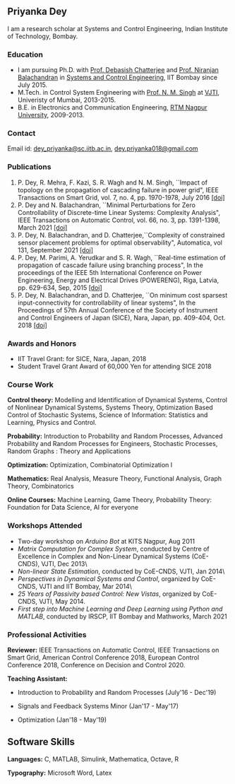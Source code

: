## Priyanka Dey

I am a research scholar at Systems and Control Engineering, Indian Institute of Technology, Bombay.

### Education
- I am pursuing Ph.D. with [Prof. Debasish Chatterjee](https://www.sc.iitb.ac.in/~chatterjee/master/homepage/index.html) and [Prof. Niranjan Balachandran](http://www.math.iitb.ac.in/~niranj/) in [Systems and Control Engineering](https://www.sc.iitb.ac.in/), IIT Bombay since July 2015.
- M.Tech. in Control System Engineering with [Prof. N. M. Singh](https://scholar.google.co.in/citations?user=MVFKy-4AAAAJ&hl=en) at [VJTI](http://www.vjti.ac.in/), Univeristy of Mumbai, 2013-2015.
- B.E. in Electronics and Communication Engineering, [RTM Nagpur University](https://www.nagpuruniversity.org/rtmnu/home/), 2009-2013.

### Contact
Email id: dey_priyanka@sc.iitb.ac.in, dey.priyanka018@gmail.com

### Publications
1.  P. Dey, R. Mehra, F. Kazi, S. R. Wagh and N. M. Singh, ``Impact of topology on the propagation of cascading failure in power grid", IEEE Transactions on Smart Grid, vol. 7, no. 4, pp. 1970-1978, July 2016 [[doi]](https://doi.org/10.1109/TSG.2016.2558465)
2. P. Dey and N. Balachandran, ``Minimal Perturbations for Zero Controllability of Discrete-time Linear Systems: Complexity Analysis",  IEEE Transactions on Automatic Control, vol. 66, no. 3, pp. 1391-1398, March 2021 [[doi]](https://ieeexplore.ieee.org/document/9095245)
3. P. Dey, N. Balachandran, and D. Chatterjee,``Complexity of constrained sensor placement problems for optimal
observability", Automatica, vol 131, September 2021  [[doi]](https://doi.org/10.1016/j.automatica.2021.109758) 
4. P. Dey, M. Parimi, A. Yerudkar and S. R. Wagh, ``Real-time estimation of propagation of cascade failure using branching process", In the proceedings of the IEEE 5th International Conference on Power Engineering, Energy and Electrical Drives (POWERENG), Riga, Latvia, pp. 629-634, Sep, 2015 [[doi]](https://ieeexplore.ieee.org/document/7266390)
5. P. Dey, N. Balachandran, and D. Chatterjee, ``On minimum cost sparsest input-connectivity for controllability of linear systems", In the Proceedings of 57th Annual Conference of the Society of Instrument and Control Engineers of Japan (SICE), Nara, Japan, pp. 409-404, Oct. 2018 [[doi]](https://ieeexplore.ieee.org/document/8492603) 

### Awards and Honors
- IIT Travel Grant: for SICE, Nara, Japan, 2018
- Student Travel Grant Award of 60,000 Yen for attending SICE 2018

### Course Work
**Control theory:** Modelling and Identification of Dynamical Systems, Control of Nonlinear Dynamical Systems, Systems Theory, Optimization Based Control of Stochastic Systems, Science of Information: Statistics and Learning, Physics and Control. 

**Probability:** Introduction to Probability and Random Processes, Advanced Probability and Random Processes for Engineers, Stochastic Processes, Random Graphs : Theory and Applications  

**Optimization:** Optimization, Combinatorial Optimization I

**Mathematics:** Real Analysis, Measure Theory, Functional Analysis, Graph Theory, Combinatorics

**Online Courses:** Machine Learning, Game Theory, Probability Theory: Foundation for Data Science, AI for everyone 

### Workshops Attended
- Two-day workshop on _Arduino Bot_ at KITS Nagpur, Aug 2011 
- _Matrix Computation for Complex System_, conducted by Centre of Excellence in Complex and Non-Linear Dynamical Systems (CoE-CNDS), VJTI, Dec 2013\\
- _Non-linear State Estimation_, conducted by CoE-CNDS, VJTI, Jan 2014\\
- _Perspectives in Dynamical Systems and Control_, organized by CoE-CNDS, VJTI and IIT Bombay, Mar 2014\\
- _25 Years of Passivity based Control: New Vistas_, organized by CoE-CNDS, VJTI, May 2014.
- _First step into Machine Learning and Deep Learning using Python and MATLAB_, conducted
by IRSCP, IIT Bombay and Mathworks, March 2021

### Professional Activities
**Reviewer:** IEEE Transactions on Automatic Control, IEEE Transactions on Smart Grid, American Control Conference 2018, European Control Conference 2018, Conference on Decision and Control 2020.

**Teaching Assistant:**
- Introduction to Probability and Random Processes  (July'16 - Dec'19)

- Signals and Feedback Systems Minor (Jan'17 - May'17)

- Optimization   (Jan'18 - May'19)

## Software Skills
**Languages:**  C, MATLAB, Simulink, Mathematica, Octave, R

**Typography:** Microsoft Word, Latex

